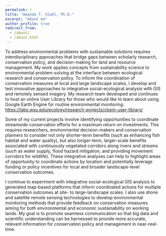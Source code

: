 ```yaml
---
permalink: /
title: "Amanda T. Stahl, Ph.D."
excerpt: "About me"
author_profile: true
redirect_from:
  - /about/
  - /about.html
---
```


To address environmental problems with sustainable solutions requires interdisciplinary approaches that bridge gaps between scholarly research, conservation policy, and decision-making for land and resource management. My work applies concepts from sustainability science to environmental problem-solving at the interface between ecological research and conservation policy. To inform the coordination of conservation measures at local and large landscape scales, I develop and test innovative approaches to integrative social-ecological analysis with GIS and remotely sensed imagery. My research team developed and continues to host an online User Library for those who would like to learn about using Google Earth Engine for routine environmental monitoring: https://labs.wsu.edu/ecology/research-projects/cbem-user-library/

Some of my current projects involve identifying opportunities to coordinate streamside conservation efforts for a maximum return on investments. This requires researchers, environmental decision-makers and conservation planners to consider not only shorter-term benefits (such as enhancing fish habitat and water quality), but also longer-term, larger-scale benefits associated with continuously vegetated corridors along rivers and streams (such as water supply, flood hazard mitigation, and providing movement corridors for wildlife). These integrative analyses can help to highlight areas of opportunity to coordinate actions by location and potentially leverage funding or policy incentives for local and broader landscape-level conservation outcomes.

I continue to experiment with integrative social-ecological GIS analysis to generated map-based platforms that inform coordinated actions for multiple conservation outcomes at site- to large-landscape scales. I also use drone and satellite remote sensing technologies to develop environmental monitoring methods that provide feedback on conservation measures aiming for both environmental and economic sustainability on working lands. My goal is to promote seamless communication so that big data and scientific understanding can be harnessed to provide more accurate, relevant information for conservation policy and management in near-real-time.

